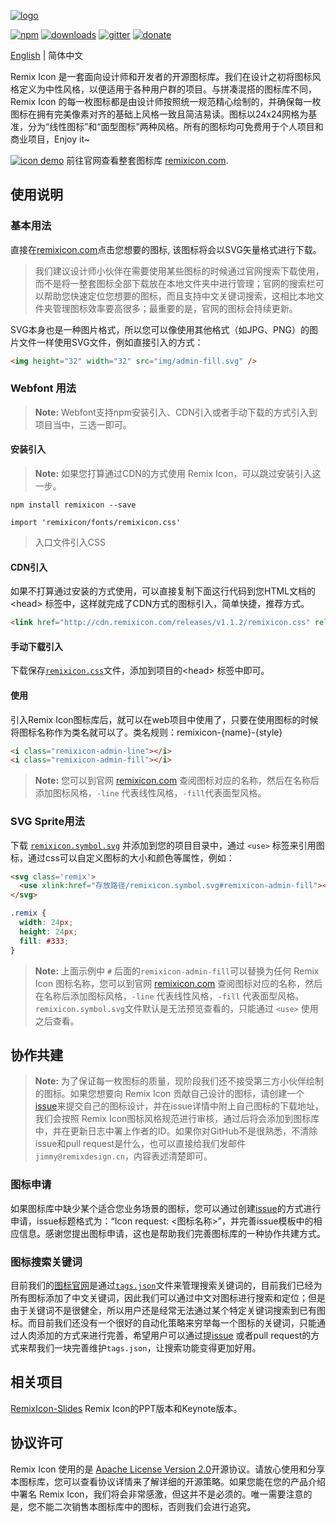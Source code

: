 [![logo](http://cdn.remixicon.com/logo-github.svg)](https://remixicon.com)

[![npm](https://img.shields.io/npm/v/remixicon.svg?labelColor=4A4A4A&color=006AFF&style=flat-square)](https://www.npmjs.com/package/remixicon)
[![downloads](https://img.shields.io/npm/dt/remixicon.svg?labelColor=4A4A4A&color=23AF5F&style=flat-square)](https://www.npmjs.com/package/remixicon)
[![gitter](https://img.shields.io/gitter/room/:user/:repo.svg?labelColor=4A4A4A&color=d73666&style=flat-square)](https://gitter.im/remixicon/community)
[![donate](https://img.shields.io/badge/-Donate-4664DA.svg?style=flat-square)](https://remixicon.com/#donate)

[English](./README.md) | 简体中文

Remix Icon 是一套面向设计师和开发者的开源图标库。我们在设计之初将图标风格定义为中性风格，以便适用于各种用户群的项目。与拼凑混搭的图标库不同，Remix Icon 的每一枚图标都是由设计师按照统一规范精心绘制的，并确保每一枚图标在拥有完美像素对齐的基础上风格一致且简洁易读。图标以24x24网格为基准，分为“线性图标”和“面型图标”两种风格。所有的图标均可免费用于个人项目和商业项目，Enjoy it~

[![icon demo](http://cdn.remixicon.com/preview.svg)](https://remixicon.com)
前往官网查看整套图标库 [remixicon.com](https://remixicon.com).

## 使用说明

### 基本用法
直接在[remixicon.com](https://remixicon.com)点击您想要的图标, 该图标将会以SVG矢量格式进行下载。

> 我们建议设计师小伙伴在需要使用某些图标的时候通过官网搜索下载使用，而不是将一整套图标全部下载放在本地文件夹中进行管理；官网的搜索栏可以帮助您快速定位您想要的图标，而且支持中文关键词搜索，这相比本地文件夹管理图标效率要高很多；最重要的是，官网的图标会持续更新。

SVG本身也是一种图片格式，所以您可以像使用其他格式（如JPG、PNG）的图片文件一样使用SVG文件，例如直接引入的方式：

```html
<img height="32" width="32" src="img/admin-fill.svg" />
```

### Webfont 用法
> **Note:** Webfont支持npm安装引入、CDN引入或者手动下载的方式引入到项目当中，三选一即可。

#### 安装引入
> **Note:** 如果您打算通过CDN的方式使用 Remix Icon，可以跳过安装引入这一步。

```
npm install remixicon --save
```

```
import 'remixicon/fonts/remixicon.css'
```
> 入口文件引入CSS

#### CDN引入
如果不打算通过安装的方式使用，可以直接复制下面这行代码到您HTML文档的 &lt;head&gt; 标签中，这样就完成了CDN方式的图标引入，简单快捷，推荐方式。

```html
<link href="http://cdn.remixicon.com/releases/v1.1.2/remixicon.css" rel="stylesheet">
```

#### 手动下载引入
下载保存[`remixicon.css`](http://cdn.remixicon.com/releases/v1.1.2/remixicon.css)文件，添加到项目的&lt;head&gt; 标签中即可。

#### 使用
引入Remix Icon图标库后，就可以在web项目中使用了，只要在使用图标的时候将图标名称作为类名就可以了。类名规则：remixicon-{name}-{style}

```html
<i class="remixicon-admin-line"></i>
<i class="remixicon-admin-fill"></i>
```

> **Note:** 您可以到官网 [remixicon.com](https://remixicon.com) 查阅图标对应的名称，然后在名称后添加图标风格，`-line` 代表线性风格，`-fill`代表面型风格。

### SVG Sprite用法

下载 [`remixicon.symbol.svg`](http://cdn.remixicon.com/releases/v1.1.2/remixicon.symbol.svg) 并添加到您的项目目录中，通过 `<use>` 标签来引用图标，通过css可以自定义图标的大小和颜色等属性，例如：

```html
<svg class='remix'>
  <use xlink:href="存放路径/remixicon.symbol.svg#remixicon-admin-fill"></use>
</svg>
```
```css
.remix {
  width: 24px;
  height: 24px;
  fill: #333;
}
```

> **Note:** 上面示例中 `#` 后面的`remixicon-admin-fill`可以替换为任何 Remix Icon 图标名称，您可以到官网 [remixicon.com](https://remixicon.com) 查阅图标对应的名称，然后在名称后添加图标风格，`-line` 代表线性风格，`-fill` 代表面型风格。`remixicon.symbol.svg`文件默认是无法预览查看的，只能通过 `<use>` 使用之后查看。

## 协作共建
> **Note:** 为了保证每一枚图标的质量，现阶段我们还不接受第三方小伙伴绘制的图标。如果您想要向 Remix Icon 贡献自己设计的图标，请创建一个[issue](https://github.com/Remix-Design/remixicon/issues)来提交自己的图标设计，并在issue详情中附上自己图标的下载地址，我们会按照 Remix Icon图标风格规范进行审核，通过后将会添加到图标库中，并在更新日志中署上作者的ID。如果你对GitHub不是很熟悉，不清除issue和pull request是什么，也可以直接给我们发邮件 `jimmy@remixdesign.cn`，内容表述清楚即可。

### 图标申请
如果图标库中缺少某个适合您业务场景的图标，您可以通过创建[issue](https://github.com/Remix-Design/remixicon/issues)的方式进行申请，issue标题格式为：“Icon request: <图标名称>”，并完善issue模板中的相应信息。感谢您提出图标申请，这也是帮助我们完善图标库的一种协作共建方式。

### 图标搜索关键词
目前我们的[图标官网](https://remixicon.com)是通过[`tags.json`](https://github.com/Remix-Design/remixicon/blob/master/tags.json)文件来管理搜索关键词的，目前我们已经为所有图标添加了中文关键词，因此我们可以通过中文对图标进行搜索和定位；但是由于关键词不是很健全，所以用户还是经常无法通过某个特定关键词搜索到已有图标。而目前我们还没有一个很好的自动化策略来穷举每一个图标的关键词，只能通过人肉添加的方式来进行完善，希望用户可以通过提[issue](https://github.com/Remix-Design/remixicon/issues) 或者pull request的方式来帮我们一块完善维护`tags.json`，让搜索功能变得更加好用。

## 相关项目
[RemixIcon-Slides](https://github.com/Remix-Design/RemixIcon-Slides) Remix Icon的PPT版本和Keynote版本。

## 协议许可
Remix Icon 使用的是 [Apache License Version 2.0](https://github.com/Remix-Design/remixicon/blob/master/License)开源协议。请放心使用和分享本图标库，您可以查看协议详情来了解详细的开源策略。如果您能在您的产品介绍中署名 Remix Icon，我们将会非常感激，但这并不是必须的。唯一需要注意的是，您不能二次销售本图标库中的图标，否则我们会进行追究。
